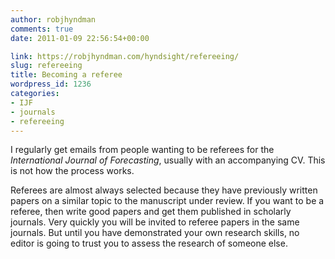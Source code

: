 ```yaml
---
author: robjhyndman
comments: true
date: 2011-01-09 22:56:54+00:00

link: https://robjhyndman.com/hyndsight/refereeing/
slug: refereeing
title: Becoming a referee
wordpress_id: 1236
categories:
- IJF
- journals
- refereeing
---
```


I regularly get emails from people wanting to be referees for the _International Journal of Forecasting_, usually with an accompanying CV. This is not how the process works.

Referees are almost always selected because they have previously written papers on a similar topic to the manuscript under review. If you want to be a referee, then write good papers and get them published in scholarly journals. Very quickly you will be invited to referee papers in the same journals. But until you have demonstrated your own research skills, no editor is going to trust you to assess the research of someone else.
